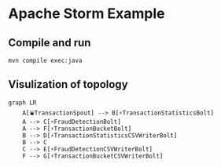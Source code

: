 # Apache Storm Example

## Compile and run

```shell
mvn compile exec:java
```

## Visulization of topology

```mermaid
graph LR
    A[⛲TransactionSpout] --> B[⚡TransactionStatisticsBolt]
    A --> C[⚡FraudDetectionBolt]
    A --> F[⚡TransactionBucketBolt]
    B --> D[⚡TransactionStatisticsCSVWriterBolt]
    B --> C
    C --> E[⚡FraudDetectionCSVWriterBolt]
    F --> G[⚡TransactionBucketCSVWriterBolt]
```
